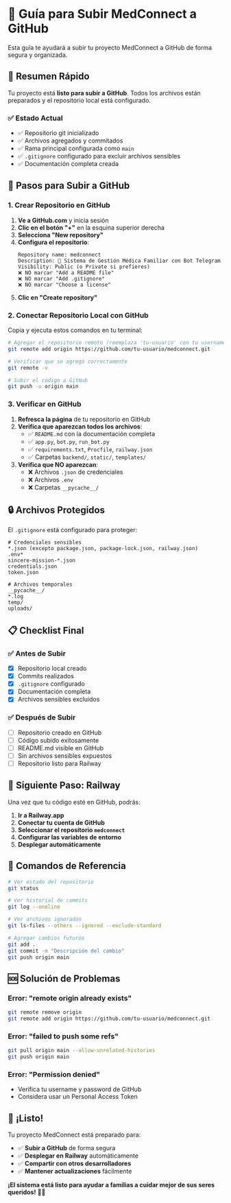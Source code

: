 # 📂 Guía para Subir MedConnect a GitHub

Esta guía te ayudará a subir tu proyecto MedConnect a GitHub de forma segura y organizada.

## 🎯 Resumen Rápido

Tu proyecto está **listo para subir a GitHub**. Todos los archivos están preparados y el repositorio local está configurado.

### ✅ Estado Actual
- ✅ Repositorio git inicializado
- ✅ Archivos agregados y commitados
- ✅ Rama principal configurada como `main`
- ✅ `.gitignore` configurado para excluir archivos sensibles
- ✅ Documentación completa creada

## 🚀 Pasos para Subir a GitHub

### 1. Crear Repositorio en GitHub

1. **Ve a GitHub.com** y inicia sesión
2. **Clic en el botón "+"** en la esquina superior derecha
3. **Selecciona "New repository"**
4. **Configura el repositorio**:
   ```
   Repository name: medconnect
   Description: 🏥 Sistema de Gestión Médica Familiar con Bot Telegram
   Visibility: Public (o Private si prefieres)
   ❌ NO marcar "Add a README file"
   ❌ NO marcar "Add .gitignore"
   ❌ NO marcar "Choose a license"
   ```
5. **Clic en "Create repository"**

### 2. Conectar Repositorio Local con GitHub

Copia y ejecuta estos comandos en tu terminal:

```bash
# Agregar el repositorio remoto (reemplaza 'tu-usuario' con tu username de GitHub)
git remote add origin https://github.com/tu-usuario/medconnect.git

# Verificar que se agregó correctamente
git remote -v

# Subir el código a GitHub
git push -u origin main
```

### 3. Verificar en GitHub

1. **Refresca la página** de tu repositorio en GitHub
2. **Verifica que aparezcan todos los archivos**:
   - ✅ `README.md` con la documentación completa
   - ✅ `app.py`, `bot.py`, `run_bot.py`
   - ✅ `requirements.txt`, `Procfile`, `railway.json`
   - ✅ Carpetas `backend/`, `static/`, `templates/`
3. **Verifica que NO aparezcan**:
   - ❌ Archivos `.json` de credenciales
   - ❌ Archivos `.env`
   - ❌ Carpetas `__pycache__/`

## 🔒 Archivos Protegidos

El `.gitignore` está configurado para proteger:

```
# Credenciales sensibles
*.json (excepto package.json, package-lock.json, railway.json)
.env*
sincere-mission-*.json
credentials.json
token.json

# Archivos temporales
__pycache__/
*.log
temp/
uploads/
```

## 📋 Checklist Final

### ✅ Antes de Subir
- [x] Repositorio local creado
- [x] Commits realizados
- [x] `.gitignore` configurado
- [x] Documentación completa
- [x] Archivos sensibles excluidos

### ✅ Después de Subir
- [ ] Repositorio creado en GitHub
- [ ] Código subido exitosamente
- [ ] README.md visible en GitHub
- [ ] Sin archivos sensibles expuestos
- [ ] Repositorio listo para Railway

## 🚂 Siguiente Paso: Railway

Una vez que tu código esté en GitHub, podrás:

1. **Ir a Railway.app**
2. **Conectar tu cuenta de GitHub**
3. **Seleccionar el repositorio `medconnect`**
4. **Configurar las variables de entorno**
5. **Desplegar automáticamente**

## 🔧 Comandos de Referencia

```bash
# Ver estado del repositorio
git status

# Ver historial de commits
git log --oneline

# Ver archivos ignorados
git ls-files --others --ignored --exclude-standard

# Agregar cambios futuros
git add .
git commit -m "Descripción del cambio"
git push origin main
```

## 🆘 Solución de Problemas

### Error: "remote origin already exists"
```bash
git remote remove origin
git remote add origin https://github.com/tu-usuario/medconnect.git
```

### Error: "failed to push some refs"
```bash
git pull origin main --allow-unrelated-histories
git push origin main
```

### Error: "Permission denied"
- Verifica tu username y password de GitHub
- Considera usar un Personal Access Token

## 🎉 ¡Listo!

Tu proyecto MedConnect está preparado para:
- ✅ **Subir a GitHub** de forma segura
- ✅ **Desplegar en Railway** automáticamente
- ✅ **Compartir con otros desarrolladores**
- ✅ **Mantener actualizaciones** fácilmente

**¡El sistema está listo para ayudar a familias a cuidar mejor de sus seres queridos!** 🏥💙 